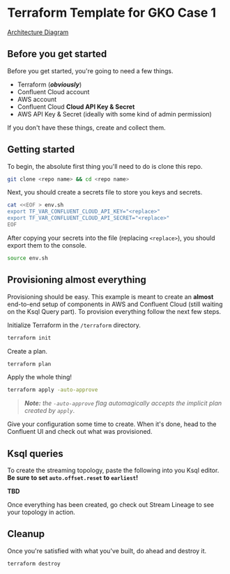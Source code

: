 # Terraform Template for GKO Case 1

[Architecture Diagram](https://lucid.app/lucidchart/261b8c05-21bd-4d05-9c4d-c1b257ecb61a/edit?viewport_loc=-10096%2C-5802%2C9681%2C5887%2C0_0&invitationId=inv_193805e2-f890-4fd7-913b-fe567191907a)

## Before you get started

Before you get started, you're going to need a few things.

- Terraform (**_obviously_**)
- Confluent Cloud account
- AWS account
- Confluent Cloud **Cloud API Key & Secret**
- AWS API Key & Secret (ideally with some kind of admin permission)

If you don't have these things, create and collect them.

## Getting started

To begin, the absolute first thing you'll need to do is clone this repo.

```bash
git clone <repo name> && cd <repo name>
```

Next, you should create a secrets file to store you keys and secrets.

```bash
cat <<EOF > env.sh
export TF_VAR_CONFLUENT_CLOUD_API_KEY="<replace>"
export TF_VAR_CONFLUENT_CLOUD_API_SECRET="<replace>"
EOF
```

After copying your secrets into the file (replacing `<replace>`), you should export them to the console.

```bash
source env.sh
```

## Provisioning almost everything

Provisioning should be easy. This example is meant to create an **almost** end-to-end setup of components in AWS and Confluent Cloud (still waiting on the Ksql Query part). To provision everything follow the next few steps.

Initialize Terraform in the `/terraform` directory.

```bash
terraform init
```

Create a plan.

```bash
terraform plan
```

Apply the whole thing!

```bash
terraform apply -auto-approve
```

> **_Note:_** _the `-auto-approve` flag automagically accepts the implicit plan created by `apply`_.

Give your configuration some time to create. When it's done, head to the Confluent UI and check out what was provisioned.

## Ksql queries

To create the streaming topology, paste the following into you Ksql editor. **Be sure to set `auto.offset.reset` to `earliest`!**

**TBD**

Once everything has been created, go check out Stream Lineage to see your topology in action.

## Cleanup

Once you're satisfied with what you've built, do ahead and destroy it.

```bash
terraform destroy
```
